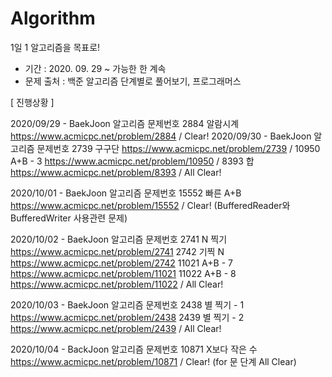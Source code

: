 # Algorithm

1일 1 알고리즘을 목표로!

* 기간 : 2020. 09. 29 ~ 가능한 한 계속
* 문제 출처 : 백준 알고리즘 단계별로 풀어보기, 프로그래머스

[ 진행상황 ] 

2020/09/29 - BaekJoon 알고리즘 문제번호 2884 알람시계 https://www.acmicpc.net/problem/2884 / Clear!
2020/09/30 - BaekJoon 알고리즘 문제번호 2739 구구단 https://www.acmicpc.net/problem/2739
                                       / 10950 A+B - 3 https://www.acmicpc.net/problem/10950
                                       / 8393 합 https://www.acmicpc.net/problem/8393 / All Clear!
                                        
2020/10/01 - BaekJoon 알고리즘 문제번호 15552 빠른 A+B https://www.acmicpc.net/problem/15552 / Clear! 
                                               (BufferedReader와 BufferedWriter 사용관련 문제)
                                               
2020/10/02 - BaekJoon 알고리즘 문제번호 2741 N 찍기 https://www.acmicpc.net/problem/2741
                                         2742 기찍 N https://www.acmicpc.net/problem/2742
                                         11021 A+B - 7 https://www.acmicpc.net/problem/11021
                                         11022 A+B - 8 https://www.acmicpc.net/problem/11022 / All Clear!

2020/10/03 - BaekJoon 알고리즘 문제번호 2438 별 찍기 - 1 https://www.acmicpc.net/problem/2438
                                         2439 별 찍기 - 2 https://www.acmicpc.net/problem/2439 / All Clear!
                                        
2020/10/04 - BackJoon 알고리즘 문제번호 10871 X보다 작은 수 https://www.acmicpc.net/problem/10871 / Clear! (for 문 단계 All Clear)
                                         
